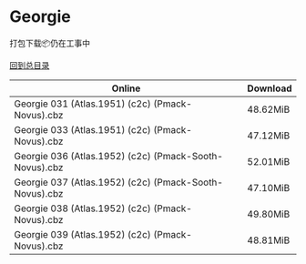 # Georgie

打包下载📦仍在工事中

[回到总目录](/Catalogs.md)







Online | Download
--- | ---
Georgie 031 (Atlas.1951) (c2c) (Pmack-Novus).cbz | 48.62MiB
Georgie 033 (Atlas.1951) (c2c) (Pmack-Novus).cbz | 47.12MiB
Georgie 036 (Atlas.1952) (c2c) (Pmack-Sooth-Novus).cbz | 52.01MiB
Georgie 037 (Atlas.1952) (c2c) (Pmack-Sooth-Novus).cbz | 47.10MiB
Georgie 038 (Atlas.1952) (c2c) (Pmack-Novus).cbz | 49.80MiB
Georgie 039 (Atlas.1952) (c2c) (Pmack-Novus).cbz | 48.81MiB